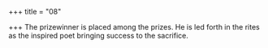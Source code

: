 +++
title = "08"

+++
The prizewinner is placed among the prizes. He is led forth in the rites as the inspired poet bringing success to the sacrifice.  